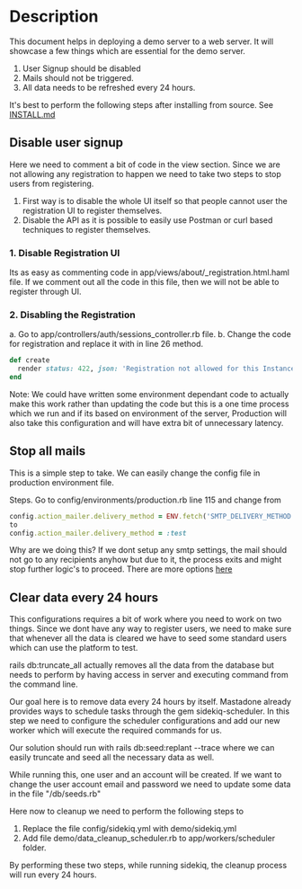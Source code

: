 # Description
This document helps in deploying a demo server to a web server.
It will showcase a few things which are essential for the demo server.

1. User Signup should be disabled
2. Mails should not be triggered.
3. All data needs to be refreshed every 24 hours.

It's best to perform the following steps after installing from source. See [INSTALL.md](./INSTALL.md)

## Disable user signup

Here we need to comment a bit of code in the view section. Since we are not allowing any registration to happen we need 
to take two steps to stop users from registering.

1. First way is to disable the whole UI itself so that people cannot user the registration UI to register themselves.
2. Disable the API as it is possible to easily use Postman or curl based techniques to register themselves.

### 1. Disable Registration UI
Its as easy as commenting code in app/views/about/_registration.html.haml file. If we comment out all the code in this 
file, then we will not be able to register through UI.

### 2. Disabling the Registration
a. Go to app/controllers/auth/sessions_controller.rb file.
b. Change the code for registration and replace it with in line 26 method.

```ruby
def create
  render status: 422, json: 'Registration not allowed for this Instance'
end
```

Note: We could have written some environment dependant code to actually make this work rather than updating the code but
this is a one time process which we run and if its based on environment of the server, Production will also take this
configuration and will have extra bit of unnecessary latency.

## Stop all mails
This is a simple step to take. We can easily change the config file in production environment file.

Steps.
Go to config/environments/production.rb
line 115 and change from 

```ruby
config.action_mailer.delivery_method = ENV.fetch('SMTP_DELIVERY_METHOD', 'smtp').to_sym
to
config.action_mailer.delivery_method = :test
```

Why are we doing this? If we dont setup any smtp settings, the mail should not go to any recipients anyhow but due to
it, the process exits and might stop further logic's to proceed.
There are more options [here](https://stackoverflow.com/questions/3057593/how-do-i-configure-rails-to-disable-sending-real-emails-out-while-in-staging/3057654)

## Clear data every 24 hours
This configurations requires a bit of work where you need to work on two things. Since we dont have any way to register
users, we need to make sure that whenever all the data is cleared we have to seed some standard users which can use the
platform to test.

rails db:truncate_all actually removes all the data from the database but needs to perform by having access in server 
and executing command from the command line.

Our goal here is to remove data every 24 hours by itself. Mastadone already provides ways to schedule tasks through the
gem sidekiq-scheduler. In this step we need to configure the scheduler configurations and add our new worker which will
execute the required commands for us.

Our solution should run with
rails db:seed:replant --trace where we can easily truncate and seed all the necessary data as well.

While running this, one user and an account will be created. If we want to change the user account email and password we
need to update some data in the file "/db/seeds.rb"

Here now to cleanup we need to perform the following steps to 

1. Replace the file config/sidekiq.yml with demo/sidekiq.yml
2. Add file demo/data_cleanup_scheduler.rb to app/workers/scheduler folder.

By performing these two steps, while running sidekiq, the cleanup process will run every 24 hours.
